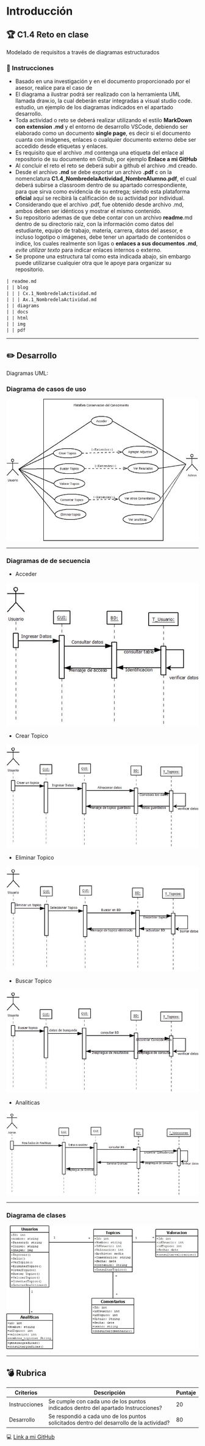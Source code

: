 # Introducción

## :trophy: C1.4 Reto en clase

Modelado de requisitos a través de diagramas estructurados 

### :blue_book: Instrucciones

- Basado en una investigación y en el documento proporcionado por el asesor, realice para el caso de
- El diagrama a ilustrar podrá ser realizado con la herramienta UML llamada draw.io, la cual deberán estar
integradas a visual studio code.
estudio, un ejemplo de los diagramas indicados en el apartado desarrollo.
- Toda actividad o reto se deberá realizar utilizando el estilo **MarkDown con extension .md** y el entorno de desarrollo VSCode, debiendo ser elaborado como un documento **single page**, es decir si el documento cuanta con imágenes, enlaces o cualquier documento externo debe ser accedido desde etiquetas y enlaces.
- Es requisito que el archivo .md contenga una etiqueta del enlace al repositorio de su documento en Github, por ejemplo **Enlace a mi GitHub**
- Al concluir el reto el reto se deberá subir a github el archivo .md creado.
- Desde el archivo **.md** se debe exportar un archivo **.pdf** c          on la nomenclatura **C1.4_NombredelaActividad_NombreAlumno.pdf**, el cual deberá subirse a classroom dentro de su apartado correspondiente, para que sirva como evidencia de su entrega; siendo esta plataforma **oficial** aquí se recibirá la calificación de su actividad por individual.
- Considerando que el archivo .pdf, fue obtenido desde archivo .md, ambos deben ser idénticos y mostrar el mismo contenido.
- Su repositorio ademas de que debe contar con un archivo **readme**.md dentro de su directorio raíz, con la información como datos del estudiante, equipo de trabajo, materia, carrera, datos del asesor, e incluso logotipo o imágenes, debe tener un apartado de contenidos o indice, los cuales realmente son ligas o **enlaces a sus documentos .md**, _evite utilizar texto_ para indicar enlaces internos o externo.
- Se propone una estructura tal como esta indicada abajo, sin embargo puede utilizarse cualquier otra que le apoye para organizar su repositorio.

```
| readme.md
| | blog
| | | Cx.1_NombredelaActividad.md
| | | Ax.1_NombredelaActividad.md
| | diagrams
| | docs
| | html
| | img
| | pdf    
```
___

## :pencil2: Desarrollo

Diagramas UML:

### Diagrama de casos de uso

![](https://github.com/JavierChavez/AnalisisSoftwareJavierCV/blob/main/Img/diagrmas/Diagrama1.jpg?raw=true)

---
### Diagramas de de secuencia

- Acceder 

![](https://github.com/JavierChavez/AnalisisSoftwareJavierCV/blob/main/Img/diagrmas/Diagrama2.jpg?raw=true)

- Crear Topico

![](https://github.com/JavierChavez/AnalisisSoftwareJavierCV/blob/main/Img/diagrmas/Diagrama3.jpg?raw=true)

- Eliminar Topico

![](https://github.com/JavierChavez/AnalisisSoftwareJavierCV/blob/main/Img/diagrmas/Diagrama4.jpg?raw=true)

- Buscar Topico

![](https://github.com/JavierChavez/AnalisisSoftwareJavierCV/blob/main/Img/diagrmas/Diagrama5.jpg?raw=true)

- Analiticas

![](https://github.com/JavierChavez/AnalisisSoftwareJavierCV/blob/main/Img/diagrmas/Diagrama6.jpg?raw=true)

---

### Diagrama de clases

![](https://github.com/JavierChavez/AnalisisSoftwareJavierCV/blob/main/Img/diagrmas/Diagrama7.jpg?raw=true)




---
## :bomb: Rubrica

| Criterios     | Descripción                                                                                  | Puntaje |
| ------------- | -------------------------------------------------------------------------------------------- | ------- |
| Instrucciones | Se cumple con cada uno de los puntos indicados dentro del apartado Instrucciones?            | 20 |
| Desarrollo    | Se respondió a cada uno de los puntos solicitados dentro del desarrollo de la actividad?     | 80      |


:computer: [Link a mi GitHub ]( https://github.com/JavierChavez/AnalisisSoftwareJavierCV )